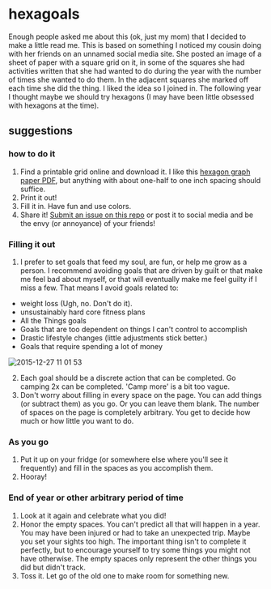 # hexagoals

Enough people asked me about this (ok, just my mom) that I decided to make a little read me. This is based on something I noticed my cousin doing with her friends on an unnamed social media site. She posted an image of a sheet of paper with a square grid on it, in some of the squares she had activities written that she had wanted to do during the year with the number of times she wanted to do them. In the adjacent squares she marked off each time she did the thing. I liked the idea so I joined in. The following year I thought maybe we should try hexagons (I may have been little obsessed with hexagons at the time).

## suggestions

### how to do it

1. Find a printable grid online and download it. I like this [hexagon graph paper PDF](http://www.printablepaper.net/preview/hexagon-portrait-letter-2), but anything with about one-half to one inch spacing should suffice.   
2. Print it out!
3. Fill it in. Have fun and use colors. 
4. Share it! [Submit an issue on this repo](https://github.com/carodew/hexagoals/issues/new) or post it to social media and be the envy (or annoyance) of your friends!

### Filling it out

1. I prefer to set goals that feed my soul, are fun, or help me grow as a person. I recommend avoiding goals that are driven by guilt or that make me feel bad about myself, or that will eventually make me feel guilty if I miss a few. That means I avoid goals related to: 
  * weight loss (Ugh, no. Don't do it). 
  * unsustainably hard core fitness plans
  * All the Things goals
  * Goals that are too dependent on things I can't control to accomplish
  * Drastic lifestyle changes (little adjustments stick better.)
  * Goals that require spending a lot of money
 
![2015-12-27 11 01 53](https://cloud.githubusercontent.com/assets/10144074/12068751/846ee724-afe2-11e5-92c5-a568a7154f91.jpg)


2. Each goal should be a discrete action that can be completed. Go camping 2x can be completed. 'Camp more' is a bit too vague. 
3. Don't worry about filling in every space on the page. You can add things (or subtract them) as you go. Or you can leave them blank. The number of spaces on the page is completely arbitrary. You get to decide how much or how little you want to do. 
 
### As you go

1. Put it up on your fridge (or somewhere else where you'll see it frequently) and fill in the spaces as you accomplish them.
2. Hooray! 

### End of year or other arbitrary period of time 

1. Look at it again and celebrate what you did! 
2. Honor the empty spaces. You can't predict all that will happen in a year. You may have been injured or had to take an unexpected trip. Maybe you set your sights too high. The important thing isn't to complete it perfectly, but to encourage yourself to try some things you might not have otherwise. The empty spaces only represent the other things you did but didn't track.
3. Toss it. Let go of the old one to make room for something new. 


